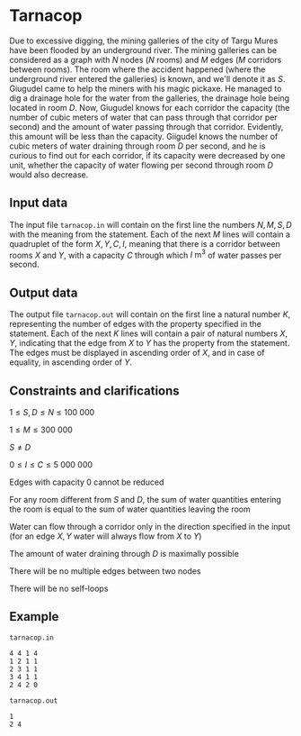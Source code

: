# Tarnacop

Due to excessive digging, the mining galleries of the city of Targu Mures have been flooded by an underground river. The mining galleries can be considered as a graph with $N$ nodes ($N$ rooms) and $M$ edges ($M$ corridors between rooms). The room where the accident happened (where the underground river entered the galleries) is known, and we'll denote it as $S$. Giugudel came to help the miners with his magic pickaxe. He managed to dig a drainage hole for the water from the galleries, the drainage hole being located in room $D$. Now, Giugudel knows for each corridor the capacity (the number of cubic meters of water that can pass through that corridor per second) and the amount of water passing through that corridor. Evidently, this amount will be less than the capacity. Giigudel knows the number of cubic meters of water draining through room $D$ per second, and he is curious to find out for each corridor, if its capacity were decreased by one unit, whether the capacity of water flowing per second through room $D$ would also decrease.

## Input data

The input file `tarnacop.in` will contain on the first line the numbers $N, M, S, D$ with the meaning from the statement. Each of the next $M$ lines will contain a quadruplet of the form $X, Y, C, I$, meaning that there is a corridor between rooms $X$ and $Y$, with a capacity $C$ through which $I \text{ m}^3$ of water passes per second.

## Output data

The output file `tarnacop.out` will contain on the first line a natural number $K$, representing the number of edges with the property specified in the statement. Each of the next $K$ lines will contain a pair of natural numbers $X, Y$, indicating that the edge from $X$ to $Y$ has the property from the statement. The edges must be displayed in ascending order of $X$, and in case of equality, in ascending order of $Y$.

## Constraints and clarifications

$1 \leq S, D \leq N \leq 100\ 000$

$1 \leq M \leq 300\ 000$

$S \neq D$

$0 \leq I \leq C \leq 5\ 000\ 000$

Edges with capacity 0 cannot be reduced

For any room different from $S$ and $D$, the sum of water quantities entering the room is equal to the sum of water quantities leaving the room

Water can flow through a corridor only in the direction specified in the input (for an edge $X, Y$ water will always flow from $X$ to $Y$)

The amount of water draining through $D$ is maximally possible

There will be no multiple edges between two nodes

There will be no self-loops

## Example

`tarnacop.in`

```
4 4 1 4
1 2 1 1
2 3 1 1
3 4 1 1
2 4 2 0
```

`tarnacop.out`

```
1
2 4
```